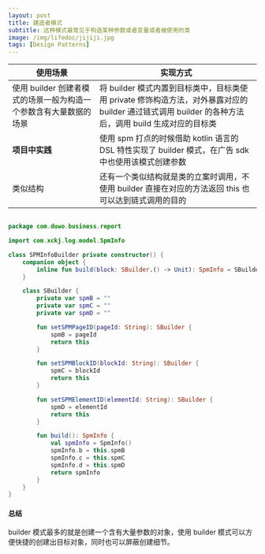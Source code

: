 ```yaml
---
layout: post
title: 建造者模式
subtitle: 这种模式最常见于构造某种参数或者变量或者被使用的类
image: /img/lifedoc/jijiji.jpg
tags: [Design Patterns]
---
```


| 使用场景 | 实现方式 |
|---|---|
| 使用 builder 创建者模式的场景一般为构造一个参数含有大量数据的场景 | 将 builder 模式内置到目标类中，目标类使用 private 修饰构造方法，对外暴露对应的 builder 通过链式调用 builder 的各种方法后，调用 build 生成对应的目标类 |
| **项目中实践** | 使用 spm 打点的时候借助 kotlin 语言的 DSL 特性实现了 builder 模式，在广告 sdk 中也使用该模式创建参数 |
| 类似结构 | 还有一个类似结构就是类的立案时调用，不使用 builder 直接在对应的方法返回 this 也可以达到链式调用的目的 |


```kotlin

package com.duwo.business.report

import com.xckj.log.model.SpmInfo

class SPMInfoBuilder private constructor() {
    companion object {
        inline fun build(block: SBuilder.() -> Unit): SpmInfo = SBuilder().apply(block).build()
    }

    class SBuilder {
        private var spmB = ""
        private var spmC = ""
        private var spmD = ""

        fun setSPMPageID(pageId: String): SBuilder {
            spmB = pageId
            return this
        }

        fun setSPMBlockID(blockId: String): SBuilder {
            spmC = blockId
            return this
        }

        fun setSPMElementID(elementId: String): SBuilder {
            spmD = elementId
            return this
        }

        fun build(): SpmInfo {
            val spmInfo = SpmInfo()
            spmInfo.b = this.spmB
            spmInfo.c = this.spmC
            spmInfo.d = this.spmD
            return spmInfo
        }
    }
}

```



#### 总结

builder 模式最多的就是创建一个含有大量参数的对象，使用 builder 模式可以方便快捷的创建出目标对象，同时也可以屏蔽创建细节。
